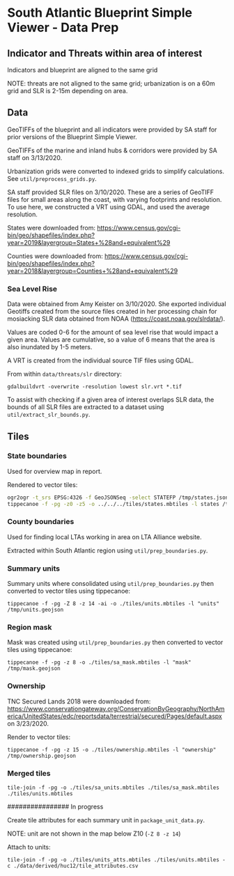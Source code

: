# South Atlantic Blueprint Simple Viewer - Data Prep

## Indicator and Threats within area of interest

Indicators and blueprint are aligned to the same grid

NOTE: threats are not aligned to the same grid; urbanization is on a 60m grid and SLR is 2-15m depending on area.

## Data

GeoTIFFs of the blueprint and all indicators were provided by SA staff for prior versions of the Blueprint Simple Viewer.

GeoTIFFs of the marine and inland hubs & corridors were provided by SA staff on 3/13/2020.

Urbanization grids were converted to indexed grids to simplify calculations. See `util/preprocess_grids.py`.

SA staff provided SLR files on 3/10/2020. These are a series of GeoTIFF files for small areas along the coast, with
varying footprints and resolution. To use here, we constructed a VRT using GDAL, and used the average resolution.

States were downloaded from: https://www.census.gov/cgi-bin/geo/shapefiles/index.php?year=2019&layergroup=States+%28and+equivalent%29

Counties were downloaded from: https://www.census.gov/cgi-bin/geo/shapefiles/index.php?year=2018&layergroup=Counties+%28and+equivalent%29

### Sea Level Rise

Data were obtained from Amy Keister on 3/10/2020. She exported individual
Geotiffs created from the source files created in her processing chain for
mosiacking SLR data obtained from NOAA (https://coast.noaa.gov/slrdata/).

Values are coded 0-6 for the amount of sea level rise that would impact a given
area. Values are cumulative, so a value of 6 means that the area is also
inundated by 1-5 meters.

A VRT is created from the individual source TIF files using GDAL.

From within `data/threats/slr` directory:

```
gdalbuildvrt -overwrite -resolution lowest slr.vrt *.tif
```

To assist with checking if a given area of interest overlaps SLR data, the
bounds of all SLR files are extracted to a dataset using
`util/extract_slr_bounds.py`.

## Tiles

### State boundaries

Used for overview map in report.

Rendered to vector tiles:

```bash
ogr2ogr -t_srs EPSG:4326 -f GeoJSONSeq -select STATEFP /tmp/states.json tl_2019_us_state.shp
tippecanoe -f -pg -z0 -z5 -o ../../../tiles/states.mbtiles -l states /tmp/states.json
```

### County boundaries

Used for finding local LTAs working in area on LTA Alliance website.

Extracted within South Atlantic region using `util/prep_boundaries.py`.

### Summary units

Summary units where consolidated using `util/prep_boundaries.py` then
converted to vector tiles using tippecanoe:

```
tippecanoe -f -pg -Z 8 -z 14 -ai -o ./tiles/units.mbtiles -l "units" /tmp/units.geojson
```

### Region mask

Mask was created using `util/prep_boundaries.py` then converted to vector tiles using tippecanoe:

```
tippecanoe -f -pg -z 8 -o ./tiles/sa_mask.mbtiles -l "mask" /tmp/mask.geojson
```

### Ownership

TNC Secured Lands 2018 were downloaded from: https://www.conservationgateway.org/ConservationByGeography/NorthAmerica/UnitedStates/edc/reportsdata/terrestrial/secured/Pages/default.aspx
on 3/23/2020.

Render to vector tiles:

```
tippecanoe -f -pg -z 15 -o ./tiles/ownership.mbtiles -l "ownership" /tmp/ownership.geojson
```

### Merged tiles

```
tile-join -f -pg -o ./tiles/sa_units.mbtiles ./tiles/sa_mask.mbtiles ./tiles/units.mbtiles
```

################ In progress

Create tile attributes for each summary unit in `package_unit_data.py`.

NOTE: unit are not shown in the map below Z10 (`-Z 8 -z 14`)

Attach to units:

```
tile-join -f -pg -o ./tiles/units_atts.mbtiles ./tiles/units.mbtiles -c ./data/derived/huc12/tile_attributes.csv
```
